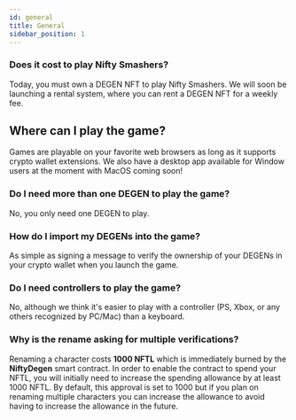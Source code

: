 ```yaml
---
id: general
title: General
sidebar_position: 1
---
```


### **Does it cost to play Nifty Smashers?**

Today, you must own a DEGEN NFT to play Nifty Smashers. We will soon be launching a rental system, where you can rent a DEGEN NFT for a weekly fee.

## Where can I play the game?

Games are playable on your favorite web browsers as long as it supports crypto wallet extensions. We also have a desktop app available for Window users at the moment with MacOS coming soon!

### **Do I need more than one DEGEN to play the game?**

No, you only need one DEGEN to play.

### How do I import my DEGENs into the game?

As simple as signing a message to verify the ownership of your DEGENs in your crypto wallet when you launch the game.

### **Do I need controllers to play the game?**

No, although we think it's easier to play with a controller (PS, Xbox, or any others recognized by PC/Mac) than a keyboard.

### Why is the rename asking for multiple verifications?

Renaming a character costs **1000 NFTL** which is immediately burned by the **NiftyDegen** smart contract. In order to enable the contract to spend your NFTL, you will initially need to increase the spending allowance by at least 1000 NFTL. By default, this approval is set to 1000 but if you plan on renaming multiple characters you can increase the allowance to avoid having to increase the allowance in the future.
